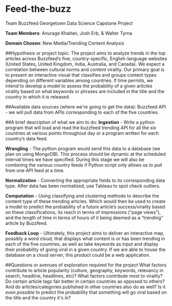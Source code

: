 # Feed-the-buzz
Team Buzzfeed Georgetown Data Science Capstone Project

**Team Members**: Anurage Khaitan, Josh Erb, & Walter Tyrna

**Domain Chosen**: New Media/Trending Content Analysis

##Hypothesis or project topic:
The project aims to analyze trends in the top articles across Buzzfeed’s five, country-specific, English-language websites (United States, United Kingdom, India, Australia, and Canada). We expect a correlation between cultural norms and content virality.  Our primary goal is to present an interactive visual that classifies and groups content types depending on different variables among countries. If time permits, we intend to develop a model to assess the probability of a given articles virality based on what keywords or phrases are included in the title and the country in which it is released.

##Available data sources (where we're going to get the data):
Buzzfeed API - we will pull data from APIs corresponding to each of the five countries.

##A brief description of what we aim to do:
**Ingestion** - Write a python program that will load and read the buzzfeed trending API for all the six countries at various points throughout day or a program written for each country’s data feed.

**Wrangling** - The python program would send this data to a database (we plan on using MongoDB). This process should be dynamic at the scheduled interval times we have specified.   During this stage we will also be combining the various country feeds if Python script only allows us to pull from one API feed at a time.

**Normalization** - Converting the appropriate fields to its corresponding data type. After data has been normalized, use Tableau to spot check outliers.

**Computation** - Using classifying and clustering methods to describe the content type of these trending articles. Which would then be used to create a model to predict the probability of a future article’s success/virality based on these classifications, its reach in terms of impressions (“page views”), and the length of time in terms of hours of it being deemed as a “trending” article by Buzzfeed.

**Feedback Loop** - Ultimately, this project aims to deliver an interactive map, possibly a word cloud, that displays what content is or has been trending in each of the five countries, as well as take keywords as input and display their probability of going viral in a given country. If we are able to house the database on a cloud server, this product could be a web application.

##Questions or avenues of exploration required for the project
What factors contribute to article popularity (culture, geography, keywords, relevancy in search, headline, headlines, etc)? What factors contribute most to virality?
Do certain article tags fair better in certain countries as opposed to others? And do articles/categories published in other countries also do as well? Is it _even possible_ to predict the probability that something will go viral based on the title and the country it's in?

